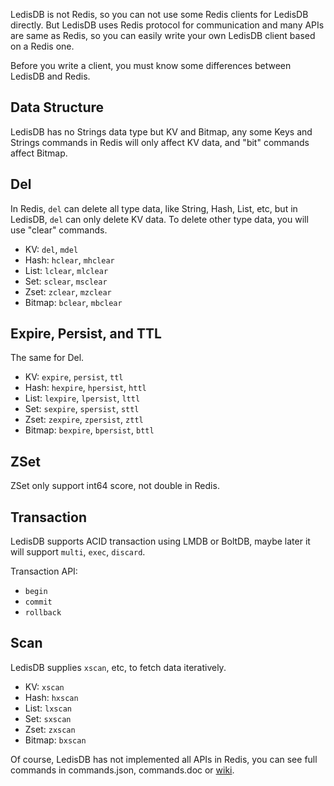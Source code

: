 
LedisDB is not Redis, so you can not use some Redis clients for LedisDB directly. 
But LedisDB uses Redis protocol for communication and many APIs are same as Redis, 
so you can easily write your own LedisDB client based on a Redis one.

Before you write a client, you must know some differences between LedisDB and Redis.

## Data Structure

LedisDB has no Strings data type but KV and Bitmap, any some Keys and Strings commands in Redis will only affect KV data, and "bit" commands affect Bitmap.

## Del

In Redis, `del` can delete all type data, like String, Hash, List, etc, but in LedisDB, `del` can only delete KV data. To delete other type data, you will use "clear" commands.

+ KV:     `del`, `mdel` 
+ Hash:   `hclear`, `mhclear` 
+ List:   `lclear`, `mlclear`
+ Set:    `sclear`, `msclear`  
+ Zset:   `zclear`, `mzclear`
+ Bitmap: `bclear`, `mbclear`

## Expire, Persist, and TTL

The same for Del.

+ KV:     `expire`, `persist`, `ttl` 
+ Hash:   `hexpire`, `hpersist`, `httl` 
+ List:   `lexpire`, `lpersist`, `lttl`
+ Set:    `sexpire`, `spersist`, `sttl`  
+ Zset:   `zexpire`, `zpersist`, `zttl`
+ Bitmap: `bexpire`, `bpersist`, `bttl`

## ZSet

ZSet only support int64 score, not double in Redis.

## Transaction

LedisDB supports ACID transaction using LMDB or BoltDB, maybe later it will support `multi`, `exec`, `discard`.

Transaction API:

+ `begin`
+ `commit`
+ `rollback`

## Scan

LedisDB supplies `xscan`, etc, to fetch data iteratively.

+ KV:     `xscan`
+ Hash:   `hxscan`
+ List:   `lxscan`
+ Set:    `sxscan` 
+ Zset:   `zxscan`
+ Bitmap: `bxscan`


Of course, LedisDB has not implemented all APIs in Redis, you can see full commands in commands.json, commands.doc or [wiki](https://github.com/siddontang/ledisdb/wiki/Commands).